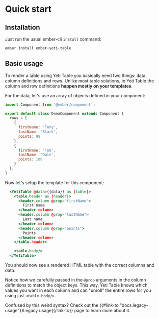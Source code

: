 # Quick start

## Installation

Just run the usual ember-cli `install` command:

```sh
ember install ember-yeti-table
```

## Basic usage

To render a table using Yeti Table you basically need two things: data, column definitions and rows.
Unlike most table solutions, in Yeti Table the column and row definitions **happen mostly on your templates**.

For the data, let's use an array of objects defined in your component:

```js
import Component from '@ember/component';

export default class DemoComponent extends Component {
  rows = [
    {
      firstName: 'Tony',
      lastName: 'Stark',
      points: 99
    },
    {
      firstName: 'Tom',
      lastName: 'Dale',
      points: 100
    }
  ];
}
```

Now let's setup the template for this component:

```hbs
  <YetiTable @data={{data}} as |table|>
    <table.header as |header|>
      <header.column @prop="firstName">
        First name
      </header.column>
      <header.column @prop="lastName">
        Last name
      </header.column>
      <header.column @prop="points">
        Points
      </header.column>
    </table.header>

    <table.body/>
  </YetiTable>
```

You should now see a rendered HTML table with the correct columns and data.

Notice how we carefully passed in the `@prop` arguments in the column definitions to match the object keys.
This way, Yeti Table knows which values you want in each column and can "unroll" the entire rows for you using just `<table.body/>`.

<aside>
  Confused by this weird syntax? Check out the {{#link-to "docs.legacy-usage"}}Legacy usage{{/link-to}} page to learn more about it.
</aside>
